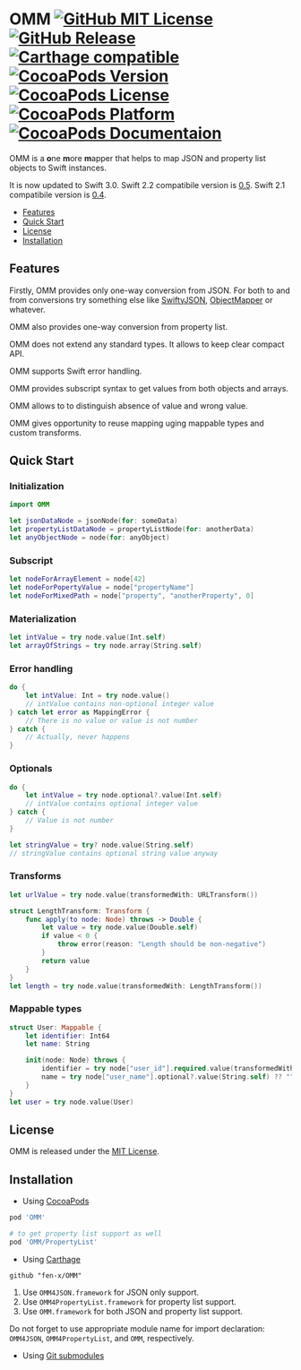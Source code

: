 # OMM [![GitHub MIT License](https://img.shields.io/github/license/fen-x/OMM.svg)](https://raw.githubusercontent.com/fen-x/OMM/master/LICENSE) [![GitHub Release](https://img.shields.io/github/release/fen-x/OMM.svg)](https://github.com/fen-x/OMM/releases) [![Carthage compatible](https://img.shields.io/badge/Carthage-compatible-4BC51D.svg)](https://github.com/Carthage/Carthage) [![CocoaPods Version](https://img.shields.io/cocoapods/v/OMM.svg)](https://cocoapods.org/pods/OMM) [![CocoaPods License](https://img.shields.io/cocoapods/l/OMM.svg)](http://opensource.org/licenses/MIT) [![CocoaPods Platform](https://img.shields.io/cocoapods/p/OMM.svg)]() [![CocoaPods Documentaion](https://img.shields.io/cocoapods/metrics/doc-percent/OMM.svg)](http://cocoadocs.org/docsets/OMM)

OMM is a **o**ne **m**ore **m**apper that helps to map JSON and property list objects to Swift instances.

It is now updated to Swift 3.0.
Swift 2.2 compatibile version is [0.5](https://github.com/fen-x/OMM/releases/tag/v0.5.0).
Swift 2.1 compatibile version is [0.4](https://github.com/fen-x/OMM/releases/tag/v0.4.0).

* [Features](#features)
* [Quick Start](#quick-start)
* [License](#license)
* [Installation](#installation)

## Features

Firstly, OMM provides only one-way conversion from JSON.
For both to and from conversions try something else like [SwiftyJSON](https://github.com/SwiftyJSON/SwiftyJSON), [ObjectMapper](https://github.com/Hearst-DD/ObjectMapper) or whatever.

OMM also provides one-way conversion from property list.

OMM does not extend any standard types. It allows to keep clear compact API.

OMM supports Swift error handling.

OMM provides subscript syntax to get values from both objects and arrays.

OMM allows to to distinguish absence of value and wrong value.

OMM gives opportunity to reuse mapping uging mappable types and custom transforms.

## Quick Start

### Initialization

```swift
import OMM

let jsonDataNode = jsonNode(for: someData)
let propertyListDataNode = propertyListNode(for: anotherData)
let anyObjectNode = node(for: anyObject)
```

### Subscript

```swift
let nodeForArrayElement = node[42]
let nodeForPopertyValue = node["propertyName"]
let nodeForMixedPath = node["property", "anotherProperty", 0]
```

### Materialization

```swift
let intValue = try node.value(Int.self)
let arrayOfStrings = try node.array(String.self)
```

### Error handling

```swift
do {
	let intValue: Int = try node.value()
	// intValue contains non-optional integer value	
} catch let error as MappingError {
	// There is no value or value is not number
} catch {
	// Actually, never happens
}
```

### Optionals

```swift
do {
	let intValue = try node.optional?.value(Int.self)
	// intValue contains optional integer value
} catch {
	// Value is not number
}

let stringValue = try? node.value(String.self)
// stringValue contains optional string value anyway
```

### Transforms

```swift
let urlValue = try node.value(transformedWith: URLTransform())

struct LengthTransform: Transform {
	func apply(to node: Node) throws -> Double {
		let value = try node.value(Double.self)
		if value < 0 {
			throw error(reason: "Length should be non-negative")
		}
		return value
	}
}
let length = try node.value(transformedWith: LengthTransform())
```

### Mappable types

```swift
struct User: Mappable {
	let identifier: Int64
	let name: String 

	init(node: Node) throws {
		identifier = try node["user_id"].required.value(transformedWith: Int64Transform)
		name = try node["user_name"].optional?.value(String.self) ?? ""
	}
}
let user = try node.value(User)
```

## License

OMM is released under the [MIT License](https://raw.githubusercontent.com/fen-x/OMM/master/LICENSE).

## Installation

* Using [CocoaPods](https://cocoapods.org)

```ruby
pod 'OMM'

# to get property list support as well
pod 'OMM/PropertyList'
```

* Using [Carthage](https://github.com/Carthage/Carthage)

```
github "fen-x/OMM"
```

  1. Use `OMM4JSON.framework` for JSON only support.
  1. Use `OMM4PropertyList.framework` for property list support.
  1. Use `OMM.framework` for both JSON and property list support.

Do not forget to use appropriate module name for import declaration: `OMM4JSON`, `OMM4PropertyList`, and `OMM`, respectively.

* Using [Git submodules](https://git-scm.com/book/en/v2/Git-Tools-Submodules)
